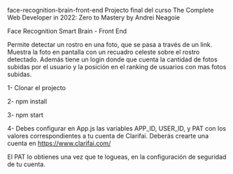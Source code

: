 face-recognition-brain-front-end
Projecto final del curso The Complete Web Developer in 2022: Zero to Mastery by Andrei Neagoie

Face Recognition Smart Brain - Front End

Permite detectar un rostro en una foto, que se pasa a través de un link. Muestra la foto en pantalla con un recuadro celeste sobre el rostro detectado. Además tiene un login donde que cuenta la cantidad de fotos subidas por el usuario y la posición en el ranking de usuarios con mas fotos subidas.

1- Clonar el projecto 

2- npm install 

3- npm start

4- Debes configurar en App.js las variables APP_ID, USER_ID, y PAT con los valores correspondientes a tu cuenta de Clarifai. Deberás crearte una cuenta en https://www.clarifai.com/

El PAT lo obtienes una vez que te logueas, en la configuración de seguridad de tu cuenta.
